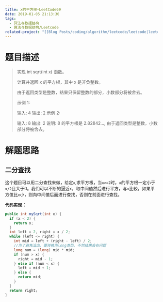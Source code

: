 ```yaml
---
title: x的平方根—LeetCode69
date: 2019-01-05 21:13:30
tags:
  - 算法与数据结构
  - 算法与数据结构/Leetcode
related-project: "[[Blog Posts/coding/algorithm/leetcode/leetcode|leetcode]]"
---
```


# 题目描述

> 实现 int sqrt(int x) 函数。
>
> 计算并返回 x 的平方根，其中 x 是非负整数。
>
> 由于返回类型是整数，结果只保留整数的部分，小数部分将被舍去。
>
> 示例 1:
>
> 输入: 4
> 输出: 2
> 示例 2:
>
> 输入: 8
> 输出: 2
> 说明: 8 的平方根是 2.82842..., 
>      由于返回类型是整数，小数部分将被舍去。

<!--more-->

# 解题思路

## 二分查找

这个题目可以用二分查找来做，给定`x`,求平方根，当`x>=2`时，`x`的平方根一定小于`x/2`且大于0。我们可以不断的逼近x，取中间值然后进行平方，与`x`比较，如果平方值比`x`小，则向中间值后面进行查找，否则在前面进行查找。

**代码实现：**

```java
public int mySqrt(int x) {
  if (x < 2) {
    return x;
  }
  int left = 2, right = x / 2;
  while (left <= right) {
    int mid = left + (right - left) / 2;
    //为了避免溢出，要转换为long类型，不然结果会有问题
    long num = (long) mid * mid;
    if (num > x) {
      right = mid - 1;
    } else if (num < x) {
      left = mid + 1;
    } else {
      return mid;
    }
  }
  return right;
}
```

